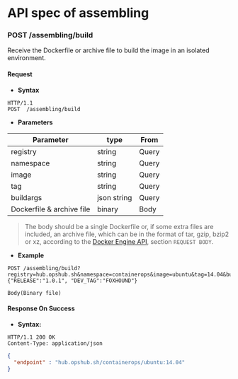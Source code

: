 # API spec of assembling


### POST  /assembling/build

Receive the Dockerfile or archive file to build the image in an isolated environment.

#### Request

- **Syntax**
```http
HTTP/1.1
POST  /assembling/build
```

- **Parameters**

|Parameter|type|From|
--|--|--
|registry|string|Query|
|namespace|string|Query|
|image|string|Query|
|tag|string|Query|
|buildargs|json string|Query|
|Dockerfile & archive file|binary|Body|

> The body should be a single Dockerfile or, if some extra files are included, an archive file, which can be in the format of tar, gzip, bzip2 or xz, according to the [Docker Engine API](https://docs.docker.com/engine/api/v1.31/#operation/ImageBuild), section `REQUEST BODY`.



- **Example**

```http
POST /assembling/build?registry=hub.opshub.sh&namespace=containerops&image=ubuntu&tag=14.04&buildargs={"RELEASE":"1.0.1", "DEV_TAG":"FOXHOUND"}

Body(Binary file)

```

#### Response On Success

- **Syntax:**
```
HTTP/1.1 200 OK
Content-Type: application/json
```

```json
{
  "endpoint" : "hub.opshub.sh/containerops/ubuntu:14.04"
}
```
